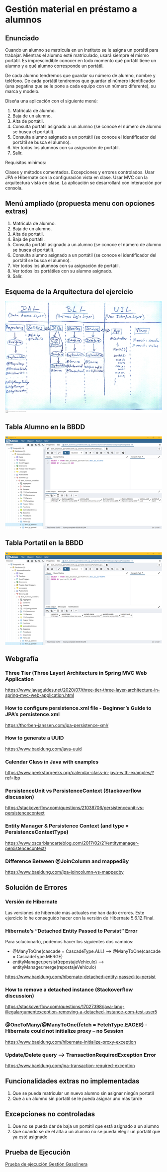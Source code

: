 # Gestión material en préstamo a alumnos

## Enunciado

Cuando un alumno se matricula en un instituto se le asigna un portátil para trabajar. Mientras el alumno esté matriculado, usará siempre el mismo portátil. 
Es imprescindible conocer en todo momento qué portátil tiene un alumno y a qué alumno corresponde un portátil.

De cada alumno tendremos que guardar su número de alumno, nombre y teléfono. De cada portátil tendremos que guardar el número identificador (una pegatina que se le pone a cada equipo con un número diferente), su marca y modelo.

Diseña una aplicación con el siguiente menú:

1. Matrícula de alumno. 
2. Baja de un alumno.
3. Alta de portátil.
4. Consulta portátil asignado a un alumno (se conoce el número de alumno se busca el portátil).
5. Consulta alumno asignado a un portátil (se conoce el identificador del portátil se busca el alumno).
6. Ver todos los alumnos con su asignación de portátil.
0. Salir.

Requisitos mínimos:

Clases y métodos comentados. 
Excepciones y errores controlados.
Usar JPA e Hibernate con la configuración vista en clase.
Usar MVC con la arquitectura vista en clase.
La aplicación se desarrollará con interacción por consola.

## Menú ampliado (propuesta menu con opciones extras)

1. Matrícula de alumno. 
2. Baja de un alumno.
3. Alta de portatil.
4. Baja de portátil.
5. Consulta portátil asignado a un alumno (se conoce el número de alumno se busca el portátil).
6. Consulta alumno asignado a un portátil (se conoce el identificador del portátil se busca el alumno).
7. Ver todos los alumnos con su asignación de portátil.
8. Ver todos los portátiles con su alumno asignado.
0. Salir.

## Esquema de la Arquitectura del ejercicio

![](./img/Esquema-Arquitectura-GestionGasolinera.jpg)

## Tabla Alumno en la BBDD

![](./img/tabla-alumno.png)

## Tabla Portatil en la BBDD

![](./img/tabla-portatil.png)

## Webgrafía

### Three Tier (Three Layer) Architecture in Spring MVC Web Application

https://www.javaguides.net/2020/07/three-tier-three-layer-architecture-in-spring-mvc-web-application.html

### How to configure persistence.xml file - Beginner’s Guide to JPA’s persistence.xml

https://thorben-janssen.com/jpa-persistence-xml/

### How to generate a UUID

https://www.baeldung.com/java-uuid

### Calendar Class in Java with examples

https://www.geeksforgeeks.org/calendar-class-in-java-with-examples/?ref=lbp

### PersistenceUnit vs PersistenceContext (Stackoverflow discussion)

https://stackoverflow.com/questions/21038706/persistenceunit-vs-persistencecontext

### Entity Manager & Persistence Context (and type = PersistenceContextType)

https://www.oscarblancarteblog.com/2017/02/21/entitymanager-persistencecontext/

### Difference Between @JoinColumn and mappedBy

https://www.baeldung.com/jpa-joincolumn-vs-mappedby

## Solución de Errores

### Versión de Hibernate

Las versiones de hibernate más actuales me han dado errores.
Este ejercicio lo he conseguido hacer con la versión de Hibernate 5.6.12.Final.

### Hibernate’s “Detached Entity Passed to Persist” Error

Para solucionarlo, podemos hacer los siguientes dos cambios:

- @ManyToOne(cascade = CascadeType.ALL)	   -->	@ManyToOne(cascade = CascadeType.MERGE)
- entityManager.persist(repostajeVehiculo) -->  entityManager.merge(repostajeVehiculo)
  
https://www.baeldung.com/hibernate-detached-entity-passed-to-persist

### How to remove a detached instance (Stackoverflow discussion)

https://stackoverflow.com/questions/17027398/java-lang-illegalargumentexception-removing-a-detached-instance-com-test-user5

### @OneToMany/@ManyToOne(fetch = FetchType.EAGER) - Hibernate could not initialize proxy – no Session

https://www.baeldung.com/hibernate-initialize-proxy-exception

### Update/Delete query --> TransactionRequiredException Error

https://www.baeldung.com/jpa-transaction-required-exception

## Funcionalidades extras no implementadas

1. Que se pueda matricular un nuevo alumno sin asignar ningún portatil
2. Que a un alumno sin portatil se le pueda asignar uno más tarde

## Excepciones no controladas

1. Que no se pueda dar de baja un portátil que está asignado a un alumno
2. Que cuando se de el alta a un alumno no se pueda elegir un portatil que ya esté asignado

## Prueba de Ejecución

[Prueba de ejecución Gestión Gasolinera](https://user-images.githubusercontent.com/91122596/214709362-73bcf02d-e273-4b89-ac5e-e6a413752de3.mp4)